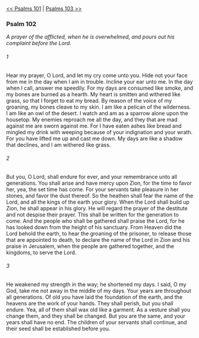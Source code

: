 [<< Psalms 101](Psalms%20101)  |  [Psalms 103 >>](Psalms%20103)

### Psalm 102

*A prayer of the afflicted, when he is overwhelmed, and pours out his complaint before the Lord.*

###### 1
Hear my prayer, O Lord, and let my cry come unto you. Hide not your face from me in the day when I am in trouble. Incline your ear unto me. In the day when I call, answer me speedily. For my days are consumed like smoke, and my bones are burned as a hearth. My heart is smitten and withered like grass, so that I forget to eat my bread. By reason of the voice of my groaning, my bones cleave to my skin. I am like a pelican of the wilderness. I am like an owl of the desert. I watch and am as a sparrow alone upon the housetop. My enemies reproach me all the day, and they that are mad against me are sworn against me. For I have eaten ashes like bread and mingled my drink with weeping because of your indignation and your wrath. For you have lifted me up and cast me down. My days are like a shadow that declines, and I am withered like grass.

###### 2
But you, O Lord, shall endure for ever, and your remembrance unto all generations. You shall arise and have mercy upon Zion, for the time to favor her, yea, the set time has come. For your servants take pleasure in her stones, and favor the dust thereof. So the heathen shall fear the name of the Lord, and all the kings of the earth your glory. When the Lord shall build up Zion, he shall appear in his glory. He will regard the prayer of the destitute and not despise their prayer. This shall be written for the generation to come. And the people who shall be gathered shall praise the Lord, for he has looked down from the height of his sanctuary. From Heaven did the Lord behold the earth, to hear the groaning of the prisoner, to release those that are appointed to death, to declare the name of the Lord in Zion and his praise in Jerusalem, when the people are gathered together, and the kingdoms, to serve the Lord.

###### 3
He weakened my strength in the way; he shortened my days. I said, O my God, take me not away in the middle of my days. Your years are throughout all generations. Of old you have laid the foundation of the earth, and the heavens are the work of your hands. They shall perish, but you shall endure. Yea, all of them shall wax old like a garment. As a vesture shall you change them, and they shall be changed. But you are the same, and your years shall have no end. The children of your servants shall continue, and their seed shall be established before you.